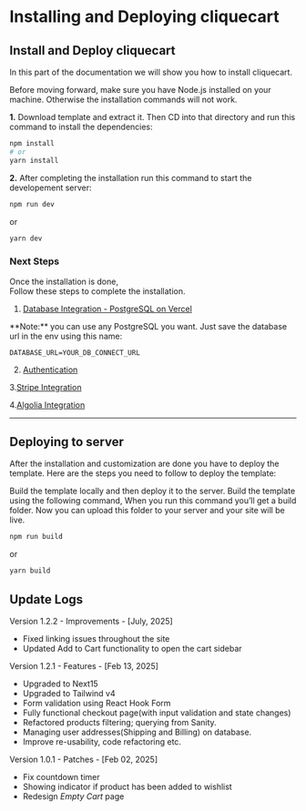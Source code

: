 # Installing and Deploying cliquecart

## Install and Deploy cliquecart

In this part of the documentation we will show you how to install cliquecart.

<Callout type="info">
  Before moving forward, make sure you have Node.js installed on your machine.
  Otherwise the installation commands will not work.
</Callout>

**1.** Download template and extract it. Then CD into that directory and run this command to install the dependencies:

```bash
npm install
# or
yarn install
```

<!-- > Some included packages causes peer-deps issue with React 19 while installing.
> With npm the `--legacy-peer-deps` flag is a workaround for that at the moment. -->

**2.** After completing the installation run this command to start the developement server:

```bash copy
npm run dev
```

or

```bash copy
yarn dev
```

### Next Steps

Once the installation is done,  
Follow these steps to complete the installation.

1. [Database Integration - PostgreSQL on Vercel ](https://cliquecart.com//docs/database/postgresql)

<Callout type="info">
  **Note:** you can use any PostgreSQL you want. Just save the database url in
  the env using this name:
</Callout>

```
DATABASE_URL=YOUR_DB_CONNECT_URL
```

2. [Authentication](https://cliquecart.com/docs/authentication)

3.[Stripe Integration](https://cliquecart.com/docs/stripe)

4.[Algolia Integration](https://cliquecart.com/docs/algolia)

---

## Deploying to server

After the installation and customization are done you have to deploy the template.
Here are the steps you need to follow to deploy the template:

Build the template locally and then deploy it to the server.
Build the template using the following command, When you run this command you’ll get a build folder. Now you can upload this folder to your server and your site will be live.

```bash copy
npm run build
```

or

```bash copy
yarn build
```

## Update Logs

Version 1.2.2 - Improvements - [July, 2025]

- Fixed linking issues throughout the site
- Updated Add to Cart functionality to open the cart sidebar

Version 1.2.1 - Features - [Feb 13, 2025]

- Upgraded to Next15
- Upgraded to Tailwind v4
- Form validation using React Hook Form
- Fully functional checkout page(with input validation and state changes)
- Refactored products filtering; querying from Sanity.
- Managing user addresses(Shipping and Billing) on database.
- Improve re-usability, code refactoring etc.

Version 1.0.1 - Patches - [Feb 02, 2025]

- Fix countdown timer
- Showing indicator if product has been added to wishlist
- Redesign _Empty Cart_ page
